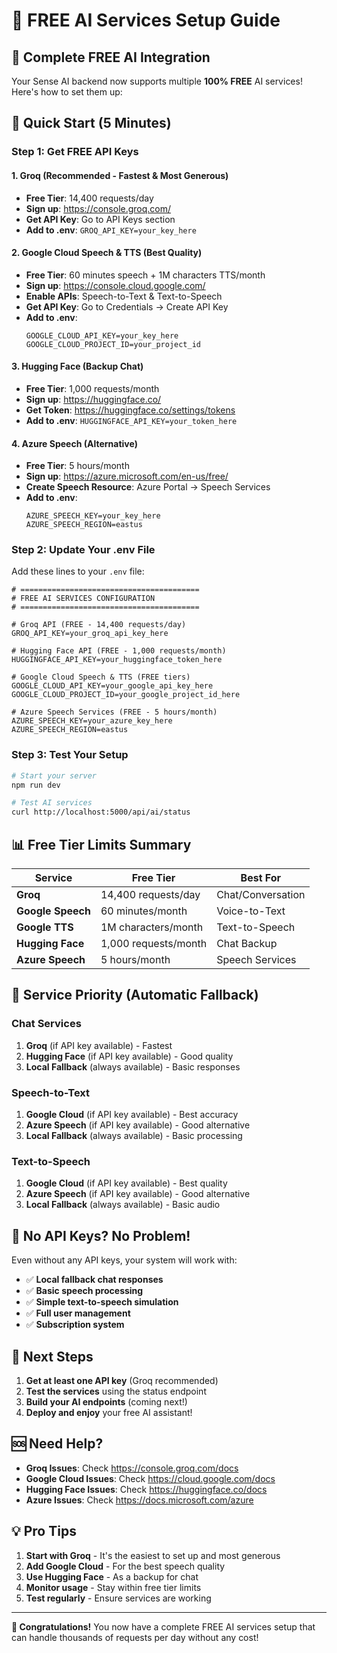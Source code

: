 # 🤖 FREE AI Services Setup Guide

## 🎯 **Complete FREE AI Integration**

Your Sense AI backend now supports multiple **100% FREE** AI services! Here's how to set them up:

## 🚀 **Quick Start (5 Minutes)**

### **Step 1: Get FREE API Keys**

#### **1. Groq (Recommended - Fastest & Most Generous)**
- **Free Tier**: 14,400 requests/day
- **Sign up**: https://console.groq.com/
- **Get API Key**: Go to API Keys section
- **Add to .env**: `GROQ_API_KEY=your_key_here`

#### **2. Google Cloud Speech & TTS (Best Quality)**
- **Free Tier**: 60 minutes speech + 1M characters TTS/month
- **Sign up**: https://console.cloud.google.com/
- **Enable APIs**: Speech-to-Text & Text-to-Speech
- **Get API Key**: Go to Credentials → Create API Key
- **Add to .env**: 
  ```
  GOOGLE_CLOUD_API_KEY=your_key_here
  GOOGLE_CLOUD_PROJECT_ID=your_project_id
  ```

#### **3. Hugging Face (Backup Chat)**
- **Free Tier**: 1,000 requests/month
- **Sign up**: https://huggingface.co/
- **Get Token**: https://huggingface.co/settings/tokens
- **Add to .env**: `HUGGINGFACE_API_KEY=your_token_here`

#### **4. Azure Speech (Alternative)**
- **Free Tier**: 5 hours/month
- **Sign up**: https://azure.microsoft.com/en-us/free/
- **Create Speech Resource**: Azure Portal → Speech Services
- **Add to .env**:
  ```
  AZURE_SPEECH_KEY=your_key_here
  AZURE_SPEECH_REGION=eastus
  ```

### **Step 2: Update Your .env File**

Add these lines to your `.env` file:

```env
# ========================================
# FREE AI SERVICES CONFIGURATION
# ========================================

# Groq API (FREE - 14,400 requests/day)
GROQ_API_KEY=your_groq_api_key_here

# Hugging Face API (FREE - 1,000 requests/month)
HUGGINGFACE_API_KEY=your_huggingface_token_here

# Google Cloud Speech & TTS (FREE tiers)
GOOGLE_CLOUD_API_KEY=your_google_api_key_here
GOOGLE_CLOUD_PROJECT_ID=your_google_project_id_here

# Azure Speech Services (FREE - 5 hours/month)
AZURE_SPEECH_KEY=your_azure_key_here
AZURE_SPEECH_REGION=eastus
```

### **Step 3: Test Your Setup**

```bash
# Start your server
npm run dev

# Test AI services
curl http://localhost:5000/api/ai/status
```

## 📊 **Free Tier Limits Summary**

| Service | Free Tier | Best For |
|---------|-----------|----------|
| **Groq** | 14,400 requests/day | Chat/Conversation |
| **Google Speech** | 60 minutes/month | Voice-to-Text |
| **Google TTS** | 1M characters/month | Text-to-Speech |
| **Hugging Face** | 1,000 requests/month | Chat Backup |
| **Azure Speech** | 5 hours/month | Speech Services |

## 🎯 **Service Priority (Automatic Fallback)**

### **Chat Services**
1. **Groq** (if API key available) - Fastest
2. **Hugging Face** (if API key available) - Good quality
3. **Local Fallback** (always available) - Basic responses

### **Speech-to-Text**
1. **Google Cloud** (if API key available) - Best accuracy
2. **Azure Speech** (if API key available) - Good alternative
3. **Local Fallback** (always available) - Basic processing

### **Text-to-Speech**
1. **Google Cloud** (if API key available) - Best quality
2. **Azure Speech** (if API key available) - Good alternative
3. **Local Fallback** (always available) - Basic audio

## 🔧 **No API Keys? No Problem!**

Even without any API keys, your system will work with:
- ✅ **Local fallback chat responses**
- ✅ **Basic speech processing**
- ✅ **Simple text-to-speech simulation**
- ✅ **Full user management**
- ✅ **Subscription system**

## 🚀 **Next Steps**

1. **Get at least one API key** (Groq recommended)
2. **Test the services** using the status endpoint
3. **Build your AI endpoints** (coming next!)
4. **Deploy and enjoy** your free AI assistant!

## 🆘 **Need Help?**

- **Groq Issues**: Check https://console.groq.com/docs
- **Google Cloud Issues**: Check https://cloud.google.com/docs
- **Hugging Face Issues**: Check https://huggingface.co/docs
- **Azure Issues**: Check https://docs.microsoft.com/azure

## 💡 **Pro Tips**

1. **Start with Groq** - It's the easiest to set up and most generous
2. **Add Google Cloud** - For the best speech quality
3. **Use Hugging Face** - As a backup for chat
4. **Monitor usage** - Stay within free tier limits
5. **Test regularly** - Ensure services are working

---

**🎉 Congratulations!** You now have a complete FREE AI services setup that can handle thousands of requests per day without any cost!
